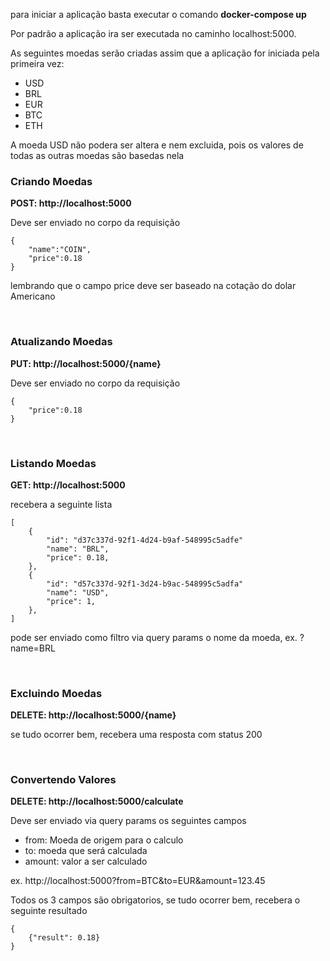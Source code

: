 para iniciar a aplicação basta executar o comando <b>docker-compose up</b>

Por padrão a aplicação ira ser executada no caminho localhost:5000.

As seguintes moedas serão criadas assim que a aplicação for iniciada pela primeira vez:
<ul>
    <li>USD
    <li>BRL
    <li>EUR
    <li>BTC
    <li>ETH
</ul>

<p>A moeda USD não podera ser altera e nem excluida, pois os valores de todas as outras moedas são basedas nela</p>

<h3> Criando Moedas </h3>
<p><b> POST: http://localhost:5000</b></p>
<p>Deve ser enviado no corpo da requisição</p>

```
{
    "name":"COIN",
    "price":0.18
}
```

<p>lembrando que o campo price deve ser baseado na cotação do dolar Americano</p>

<br>
<h3> Atualizando Moedas </h3>
<p><b> PUT: http://localhost:5000/{name}</b></p>
<p>Deve ser enviado no corpo da requisição</p>

```
{
    "price":0.18
}
```

<br>
<h3> Listando Moedas </h3>
<p><b> GET: http://localhost:5000</b></p>
<p>recebera a seguinte lista</p>

```
[
    {
        "id": "d37c337d-92f1-4d24-b9af-548995c5adfe"
        "name": "BRL",
        "price": 0.18,
    },
    {
        "id": "d57c337d-92f1-3d24-b9ac-548995c5adfa"
        "name": "USD",
        "price": 1,
    },
]
```

<p>pode ser enviado como filtro via query params o nome da moeda, ex. ?name=BRL</p>


<br>
<h3> Excluindo Moedas </h3>
<p><b> DELETE: http://localhost:5000/{name}</b></p>
<p>se tudo ocorrer bem, recebera uma resposta com status 200</p>

<br>
<h3> Convertendo Valores</h3>
<p><b> DELETE: http://localhost:5000/calculate</b></p>
<p>Deve ser enviado via query params os seguintes campos</p>
<ul>
    <li>from: Moeda de origem para o calculo
    <li>to: moeda que será calculada
    <li>amount: valor a ser calculado
</ul>
<p>ex. http://localhost:5000?from=BTC&to=EUR&amount=123.45</p>
<p>Todos os 3 campos são obrigatorios, se tudo ocorrer bem, recebera o seguinte resultado</p>


```
{
    {"result": 0.18}
}
```











